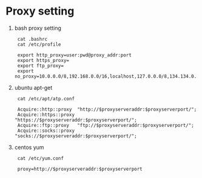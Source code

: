 Proxy setting
==============

1. bash proxy setting

        cat .bashrc
        cat /etc/profile

        export http_proxy=user:pwd@proxy_addr:port
        export https_proxy=
        export ftp_proxy=
        export no_proxy=10.0.0.0/8,192.168.0.0/16,localhost,127.0.0.0/8,134.134.0.0/16

2. ubuntu apt-get

        cat /etc/apt/atp.conf

        Acquire::http::proxy  "http://$proxyserveraddr:$proxyserverport/";
        Acquire::https::proxy "https://$proxyserveraddr:$proxyserverport/";
        Acquire::ftp::proxy   "ftp://$proxyserveraddr:$proxyserverport/";
        Acquire::socks::proxy "socks://$proxyserveraddr:$proxyserverport/";

3. centos yum

        cat /etc/yum.conf

        proxy=http://$proxyserveraddr:$proxyserverport
